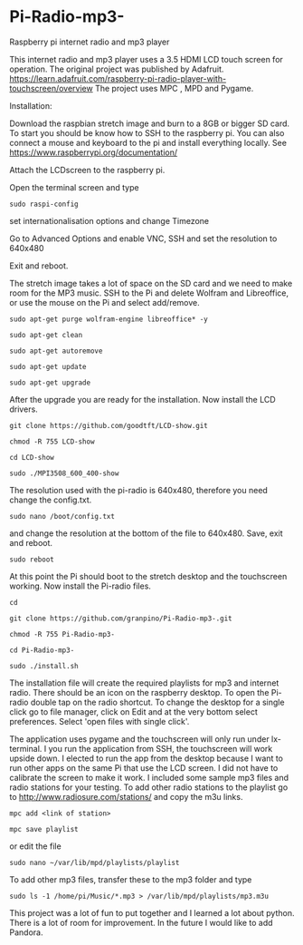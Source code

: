 # Pi-Radio-mp3-
Raspberry pi internet radio and mp3 player

This internet radio and mp3 player uses a 3.5 HDMI LCD touch screen for operation. The original project was published by Adafruit. https://learn.adafruit.com/raspberry-pi-radio-player-with-touchscreen/overview The project uses MPC , MPD and Pygame.

Installation:

Download the raspbian stretch image and burn to a 8GB or bigger SD card. To start you should be know how to SSH to the      raspberry pi. You can also connect a mouse and keyboard to the pi and install everything locally. See https://www.raspberrypi.org/documentation/

Attach the LCDscreen to the raspberry pi. 

Open the terminal screen and type

    sudo raspi-config

set internationalisation options and change Timezone 

Go to Advanced Options and enable VNC, SSH and set the resolution to 640x480

Exit and reboot.

The stretch image takes a lot of space on the SD card and we need to make room for the MP3 music. SSH to the Pi and delete Wolfram and Libreoffice, or use the mouse on the Pi and select add/remove.

    sudo apt-get purge wolfram-engine libreoffice* -y

    sudo apt-get clean

    sudo apt-get autoremove

    sudo apt-get update

    sudo apt-get upgrade

After the upgrade you are ready for the installation. Now install the LCD drivers.

    git clone https://github.com/goodtft/LCD-show.git

    chmod -R 755 LCD-show

    cd LCD-show

    sudo ./MPI3508_600_400-show

The resolution used with the pi-radio is 640x480, therefore you need change the config.txt.

    sudo nano /boot/config.txt

and change the resolution at the bottom of the file to 640x480. Save, exit and reboot.

    sudo reboot

At this point the Pi should boot to the stretch desktop and the touchscreen working. Now install the Pi-radio files.

    cd

    git clone https://github.com/granpino/Pi-Radio-mp3-.git

    chmod -R 755 Pi-Radio-mp3-

    cd Pi-Radio-mp3-

    sudo ./install.sh

The installation file will create the required playlists for mp3 and internet radio. There should be an icon on the raspberry desktop. To open the Pi-radio double tap on the radio shortcut. To change the desktop for a single click go to file manager, click on Edit and at the very bottom select preferences. Select 'open files with single click'.

The application uses pygame and the touchscreen will only run under lx-terminal. I you run the application from SSH, the touchscreen will work upside down. I elected to run the app from the desktop because I want to run other apps on the same Pi that use the LCD screen. I did not have to calibrate the screen to make it work. I included some sample mp3 files and radio stations for your testing. To add other radio stations to the playlist go to http://www.radiosure.com/stations/ and copy the m3u links. 

    mpc add <link of station>

    mpc save playlist

or edit the file 

    sudo nano ~/var/lib/mpd/playlists/playlist

To add other mp3 files, transfer these to the mp3 folder and type 

    sudo ls -1 /home/pi/Music/*.mp3 > /var/lib/mpd/playlists/mp3.m3u

This project was a lot of fun to put together and I learned a lot about python. There is a lot of room for improvement. In the future I would like to add Pandora.

